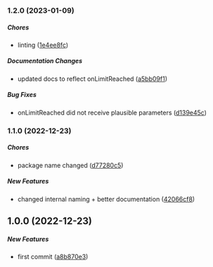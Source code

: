 ### 1.2.0 (2023-01-09)

##### Chores

*  linting ([1e4ee8fc](https://github.com/Cadienvan/rate-limiter-fn/commit/1e4ee8fc828447683f5a9e78e6a5ed604c0b3ad5))

##### Documentation Changes

*  updated docs to reflect onLimitReached ([a5bb09f1](https://github.com/Cadienvan/rate-limiter-fn/commit/a5bb09f15a68434cdf878ec7d5b9e1a1ef5806fe))

##### Bug Fixes

*  onLimitReached did not receive plausible parameters ([d139e45c](https://github.com/Cadienvan/rate-limiter-fn/commit/d139e45c3e7e124e83e8aeb75ec637c31a7b7a74))

### 1.1.0 (2022-12-23)

##### Chores

*  package name changed ([d77280c5](https://github.com/Cadienvan/rate-limiter-fn/commit/d77280c5f44940fab9f8c9ddb6364da7bc0333da))

##### New Features

*  changed internal naming + better documentation ([42066cf8](https://github.com/Cadienvan/rate-limiter-fn/commit/42066cf87917a4e73bbf5ccac94f415e8d846150))

## 1.0.0 (2022-12-23)

##### New Features

*  first commit ([a8b870e3](https://github.com/Cadienvan/rate-limit-fn/commit/a8b870e30fd69dba7ca57e94a569d9b660f2451a))

